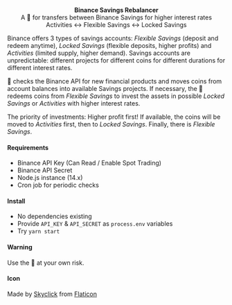 <p align="center">
    <b>Binance Savings Rebalancer</b>
    <br>
    A 🤖 for transfers between Binance Savings for higher interest rates
    <br>
    Activities ↔ Flexible Savings ↔ Locked Savings
</p>

Binance offers 3 types of savings accounts: *Flexible Savings* (deposit and redeem anytime), *Locked Savings* (flexible deposits, higher profits) and *Activities* (limited supply, higher demand).
Savings accounts are unpredictable: different projects for different coins for different durations for different interest rates. 

🤖 checks the Binance API for new financial products and moves coins from account balances into available Savings projects. If necessary, the 🤖 redeems coins from *Flexible Savings* to invest the assets in possible *Locked Savings* or *Activities* with higher interest rates.

The priority of investments: Higher profit first! If available, the coins will be moved to *Activities* first, then to *Locked Savings*. Finally, there is *Flexible Savings*. 


#### Requirements
* Binance API Key (Can Read / Enable Spot Trading)
* Binance API Secret
* Node.js instance (14.x)
* Cron job for periodic checks

#### Install
* No dependencies existing
* Provide `API_KEY` & `API_SECRET` as `process.env` variables
* Try `yarn start`

#### Warning
Use the 🤖 at your own risk.

#### Icon
Made by [Skyclick](https://www.flaticon.com/authors/skyclick) from [Flaticon](https://www.flaticon.com)
